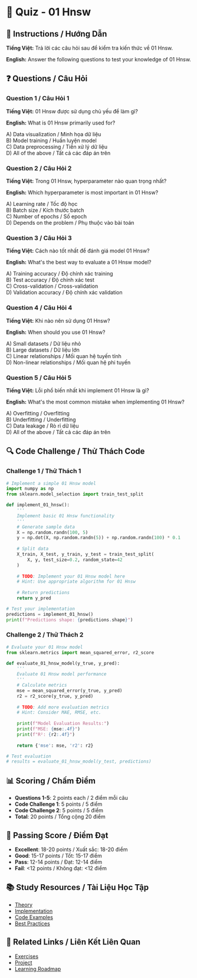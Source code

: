 # 🧠 Quiz - 01 Hnsw

## 📝 Instructions / Hướng Dẫn

**Tiếng Việt:** Trả lời các câu hỏi sau để kiểm tra kiến thức về 01 Hnsw.

**English:** Answer the following questions to test your knowledge of 01 Hnsw.

## ❓ Questions / Câu Hỏi

### Question 1 / Câu Hỏi 1
**Tiếng Việt:** 01 Hnsw được sử dụng chủ yếu để làm gì?

**English:** What is 01 Hnsw primarily used for?

A) Data visualization / Minh họa dữ liệu  
B) Model training / Huấn luyện model  
C) Data preprocessing / Tiền xử lý dữ liệu  
D) All of the above / Tất cả các đáp án trên

### Question 2 / Câu Hỏi 2
**Tiếng Việt:** Trong 01 Hnsw, hyperparameter nào quan trọng nhất?

**English:** Which hyperparameter is most important in 01 Hnsw?

A) Learning rate / Tốc độ học  
B) Batch size / Kích thước batch  
C) Number of epochs / Số epoch  
D) Depends on the problem / Phụ thuộc vào bài toán

### Question 3 / Câu Hỏi 3
**Tiếng Việt:** Cách nào tốt nhất để đánh giá model 01 Hnsw?

**English:** What's the best way to evaluate a 01 Hnsw model?

A) Training accuracy / Độ chính xác training  
B) Test accuracy / Độ chính xác test  
C) Cross-validation / Cross-validation  
D) Validation accuracy / Độ chính xác validation

### Question 4 / Câu Hỏi 4
**Tiếng Việt:** Khi nào nên sử dụng 01 Hnsw?

**English:** When should you use 01 Hnsw?

A) Small datasets / Dữ liệu nhỏ  
B) Large datasets / Dữ liệu lớn  
C) Linear relationships / Mối quan hệ tuyến tính  
D) Non-linear relationships / Mối quan hệ phi tuyến

### Question 5 / Câu Hỏi 5
**Tiếng Việt:** Lỗi phổ biến nhất khi implement 01 Hnsw là gì?

**English:** What's the most common mistake when implementing 01 Hnsw?

A) Overfitting / Overfitting  
B) Underfitting / Underfitting  
C) Data leakage / Rò rỉ dữ liệu  
D) All of the above / Tất cả các đáp án trên

## 🔍 Code Challenge / Thử Thách Code

### Challenge 1 / Thử Thách 1
```python
# Implement a simple 01 Hnsw model
import numpy as np
from sklearn.model_selection import train_test_split

def implement_01_hnsw():
    '''
    Implement basic 01 Hnsw functionality
    '''
    # Generate sample data
    X = np.random.randn(100, 5)
    y = np.dot(X, np.random.randn(5)) + np.random.randn(100) * 0.1
    
    # Split data
    X_train, X_test, y_train, y_test = train_test_split(
        X, y, test_size=0.2, random_state=42
    )
    
    # TODO: Implement your 01 Hnsw model here
    # Hint: Use appropriate algorithm for 01 Hnsw
    
    # Return predictions
    return y_pred

# Test your implementation
predictions = implement_01_hnsw()
print(f"Predictions shape: {predictions.shape}")
```

### Challenge 2 / Thử Thách 2
```python
# Evaluate your 01 Hnsw model
from sklearn.metrics import mean_squared_error, r2_score

def evaluate_01_hnsw_model(y_true, y_pred):
    '''
    Evaluate 01 Hnsw model performance
    '''
    # Calculate metrics
    mse = mean_squared_error(y_true, y_pred)
    r2 = r2_score(y_true, y_pred)
    
    # TODO: Add more evaluation metrics
    # Hint: Consider MAE, RMSE, etc.
    
    print(f"Model Evaluation Results:")
    print(f"MSE: {mse:.4f}")
    print(f"R²: {r2:.4f}")
    
    return {'mse': mse, 'r2': r2}

# Test evaluation
# results = evaluate_01_hnsw_model(y_test, predictions)
```

## 📊 Scoring / Chấm Điểm

- **Questions 1-5**: 2 points each / 2 điểm mỗi câu
- **Code Challenge 1**: 5 points / 5 điểm
- **Code Challenge 2**: 5 points / 5 điểm
- **Total**: 20 points / Tổng cộng 20 điểm

## 🎯 Passing Score / Điểm Đạt

- **Excellent**: 18-20 points / Xuất sắc: 18-20 điểm
- **Good**: 15-17 points / Tốt: 15-17 điểm  
- **Pass**: 12-14 points / Đạt: 12-14 điểm
- **Fail**: <12 points / Không đạt: <12 điểm

## 📚 Study Resources / Tài Liệu Học Tập

- [Theory](./THEORY_01_hnsw.md)
- [Implementation](./IMPLEMENTATION_01_hnsw.md)
- [Code Examples](./CODE_EXAMPLES_01_hnsw.md)
- [Best Practices](./BEST_PRACTICES_01_hnsw.md)

## 🔗 Related Links / Liên Kết Liên Quan

- [Exercises](./EXERCISES_01_hnsw.md)
- [Project](./PROJECT_01_hnsw.md)
- [Learning Roadmap](./LEARNING_ROADMAP_01_hnsw.md)
